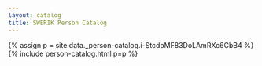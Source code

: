 ```yaml
---
layout: catalog
title: SWERIK Person Catalog
---
```

{% assign p = site.data._person-catalog.i-StcdoMF83DoLAmRXc6CbB4 %}
{% include person-catalog.html p=p %}

